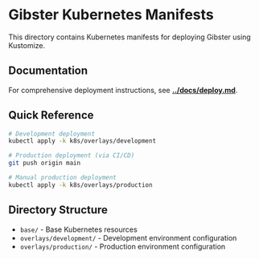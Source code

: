 # Gibster Kubernetes Manifests

This directory contains Kubernetes manifests for deploying Gibster using Kustomize.

## Documentation

For comprehensive deployment instructions, see [**../docs/deploy.md**](../docs/deploy.md).

## Quick Reference

```bash
# Development deployment
kubectl apply -k k8s/overlays/development

# Production deployment (via CI/CD)
git push origin main

# Manual production deployment
kubectl apply -k k8s/overlays/production
```

## Directory Structure

- `base/` - Base Kubernetes resources
- `overlays/development/` - Development environment configuration
- `overlays/production/` - Production environment configuration